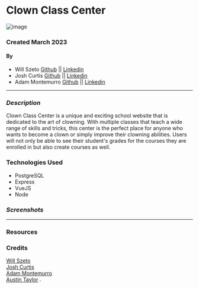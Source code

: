 # Clown Class Center
![image](https://user-images.githubusercontent.com/122232068/225915808-486f6cdb-43ad-40fc-b3df-85ec6debfc36.png)

### Created March 2023
#### By 
- Will Szeto [Github](https://github.com/wszeto11) || [Linkedin](https://www.linkedin.com/in/will-szeto-a449b021a/) 
- Josh Curtis [Github](https://github.com/jcurti2) || [Linkedin](https://www.linkedin.com/in/will-szeto-a449b021a/) 
- Adam Montemurro [Github](https://github.com/AdamMontemurro) || [Linkedin](https://www.linkedin.com/in/adam-montemurro/) 
***

### ***Description***
Clown Class Center is a unique and exciting school website that is dedicated to the art of clowning. With multiple classes that teach a wide range of skills and tricks, this center is the perfect place for anyone who wants to become a clown or simply improve their clowning abilities. Users will not only be able to see their student's grades for the courses they are enrolled in but also create courses as well. 

### Technologies Used
* PostgreSQL
* Express
* VueJS
* Node

### ***Screenshots***


***


### Resources 


### Credits
[Will Szeto]()<br>
[Josh Curtis]()<br>
[Adam Montemurro](https://github.com/AdamMontemurro)<br>
[Austin Taylor](https://github.com/austin-rt) <img src="https://i.imgur.com/mkwGGRb.png" width="2%" height="2%">
